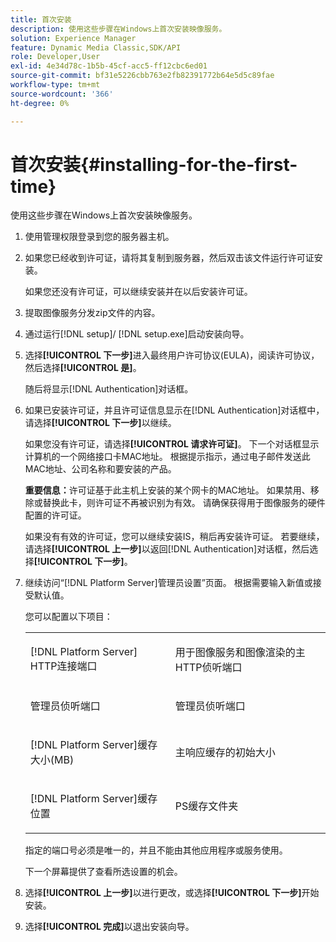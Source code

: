 ```yaml
---
title: 首次安装
description: 使用这些步骤在Windows上首次安装映像服务。
solution: Experience Manager
feature: Dynamic Media Classic,SDK/API
role: Developer,User
exl-id: 4e34d78c-1b5b-45cf-acc5-ff12cbc6ed01
source-git-commit: bf31e5226cbb763e2fb82391772b64e5d5c89fae
workflow-type: tm+mt
source-wordcount: '366'
ht-degree: 0%

---
```


# 首次安装{#installing-for-the-first-time}

使用这些步骤在Windows上首次安装映像服务。

1. 使用管理权限登录到您的服务器主机。
1. 如果您已经收到许可证，请将其复制到服务器，然后双击该文件运行许可证安装。

   如果您还没有许可证，可以继续安装并在以后安装许可证。

1. 提取图像服务分发zip文件的内容。
1. 通过运行[!DNL setup]/ [!DNL setup.exe]启动安装向导。
1. 选择&#x200B;**[!UICONTROL 下一步]**&#x200B;进入最终用户许可协议(EULA)，阅读许可协议，然后选择&#x200B;**[!UICONTROL 是]**。

   随后将显示[!DNL Authentication]对话框。
1. 如果已安装许可证，并且许可证信息显示在[!DNL Authentication]对话框中，请选择&#x200B;**[!UICONTROL 下一步]**&#x200B;以继续。

   如果您没有许可证，请选择&#x200B;**[!UICONTROL 请求许可证]**。 下一个对话框显示计算机的一个网络接口卡MAC地址。 根据提示指示，通过电子邮件发送此MAC地址、公司名称和要安装的产品。

   **重要信息：**&#x200B;许可证基于此主机上安装的某个网卡的MAC地址。 如果禁用、移除或替换此卡，则许可证不再被识别为有效。 请确保获得用于图像服务的硬件配置的许可证。

   如果没有有效的许可证，您可以继续安装IS，稍后再安装许可证。 若要继续，请选择&#x200B;**[!UICONTROL 上一步]**&#x200B;以返回[!DNL Authentication]对话框，然后选择&#x200B;**[!UICONTROL 下一步]**。
1. 继续访问“[!DNL Platform Server]管理员设置”页面。 根据需要输入新值或接受默认值。

   您可以配置以下项目：

   <table id="table_AA5D7674BBBE4AD4B373066AEF413FFD"> 
   <tbody> 
   <tr> 
      <td> <p> [!DNL Platform Server] HTTP连接端口 </p> </td>
      <td> <p>用于图像服务和图像渲染的主HTTP侦听端口 </p> </td>
   </tr> 
   <tr> 
      <td> <p> 管理员侦听端口 </p> </td>
      <td> <p>管理员侦听端口 </p> </td>
   </tr> 
   <tr> 
      <td> <p> [!DNL Platform Server]缓存大小(MB) </p> </td>
      <td> <p>主响应缓存的初始大小 </p> </td>
   </tr>
   <tr> 
      <td> <p> [!DNL Platform Server]缓存位置 </p> </td>
      <td> <p>PS缓存文件夹 </p> </td>
   </tr>
   </tbody>
   </table>

   指定的端口号必须是唯一的，并且不能由其他应用程序或服务使用。

   下一个屏幕提供了查看所选设置的机会。

1. 选择&#x200B;**[!UICONTROL 上一步]**&#x200B;以进行更改，或选择&#x200B;**[!UICONTROL 下一步]**&#x200B;开始安装。

1. 选择&#x200B;**[!UICONTROL 完成]**&#x200B;以退出安装向导。
